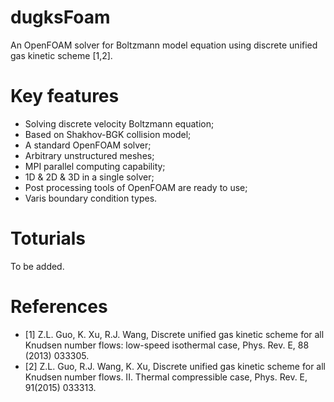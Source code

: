 # dugksFoam
An OpenFOAM solver for Boltzmann model equation using discrete unified gas kinetic scheme [1,2].

# Key features
* Solving discrete velocity Boltzmann equation;
* Based on Shakhov-BGK collision model;
* A standard OpenFOAM solver;
* Arbitrary unstructured meshes;
* MPI parallel computing capability;
* 1D & 2D & 3D in a single solver;
* Post processing tools of OpenFOAM are ready to use;
* Varis boundary condition types.

# Toturials
To be added.

# References
* [1] Z.L. Guo, K. Xu, R.J. Wang, Discrete unified gas kinetic scheme for all Knudsen number flows: low-speed isothermal case, Phys. Rev. E, 88 (2013) 033305.
* [2] Z.L. Guo, R.J. Wang, K. Xu, Discrete unified gas kinetic scheme for all Knudsen number flows. II. Thermal compressible case, Phys. Rev. E, 91(2015) 033313.
